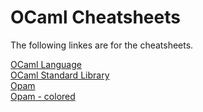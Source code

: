 # OCaml Cheatsheets

The following linkes are for the cheatsheets.

[OCaml Language](https://www.ocamlpro.com/wp-content/uploads/ocaml-lang.pdf)    
[OCaml Standard Library](https://www.ocamlpro.com/wp-content/uploads/ocaml-stdlib.pdf)     
[Opam](https://www.ocamlpro.com/wp-content/uploads/ocaml-opam-bw.pdf)     
[Opam - colored](https://www.ocamlpro.com/wp-content/uploads/ocaml-opam.pdf)     
